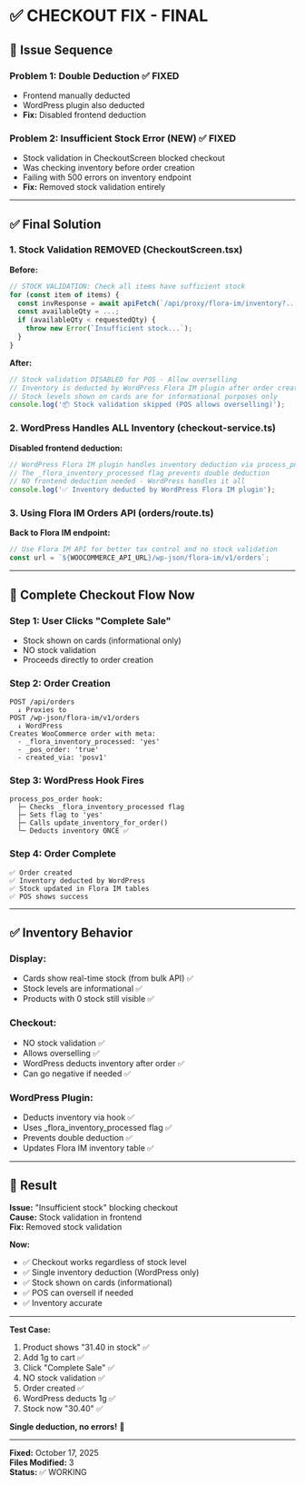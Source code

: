 # ✅ CHECKOUT FIX - FINAL

## 🐛 Issue Sequence

### Problem 1: Double Deduction ✅ FIXED
- Frontend manually deducted
- WordPress plugin also deducted
- **Fix:** Disabled frontend deduction

### Problem 2: Insufficient Stock Error (NEW) ✅ FIXED
- Stock validation in CheckoutScreen blocked checkout
- Was checking inventory before order creation
- Failing with 500 errors on inventory endpoint
- **Fix:** Removed stock validation entirely

---

## ✅ Final Solution

### 1. Stock Validation REMOVED (CheckoutScreen.tsx)

**Before:**
```typescript
// STOCK VALIDATION: Check all items have sufficient stock
for (const item of items) {
  const invResponse = await apiFetch(`/api/proxy/flora-im/inventory?...`);
  const availableQty = ...;
  if (availableQty < requestedQty) {
    throw new Error(`Insufficient stock...`);
  }
}
```

**After:**
```typescript
// Stock validation DISABLED for POS - Allow overselling
// Inventory is deducted by WordPress Flora IM plugin after order creation
// Stock levels shown on cards are for informational purposes only
console.log('📦 Stock validation skipped (POS allows overselling)');
```

### 2. WordPress Handles ALL Inventory (checkout-service.ts)

**Disabled frontend deduction:**
```typescript
// WordPress Flora IM plugin handles inventory deduction via process_pos_order hook
// The _flora_inventory_processed flag prevents double deduction
// NO frontend deduction needed - WordPress handles it all
console.log('✅ Inventory deducted by WordPress Flora IM plugin');
```

### 3. Using Flora IM Orders API (orders/route.ts)

**Back to Flora IM endpoint:**
```typescript
// Use Flora IM API for better tax control and no stock validation
const url = `${WOOCOMMERCE_API_URL}/wp-json/flora-im/v1/orders`;
```

---

## 🔄 Complete Checkout Flow Now

### Step 1: User Clicks "Complete Sale"
- Stock shown on cards (informational only)
- NO stock validation
- Proceeds directly to order creation

### Step 2: Order Creation
```
POST /api/orders
  ↓ Proxies to
POST /wp-json/flora-im/v1/orders
  ↓ WordPress
Creates WooCommerce order with meta:
  - _flora_inventory_processed: 'yes'
  - _pos_order: 'true'
  - created_via: 'posv1'
```

### Step 3: WordPress Hook Fires
```
process_pos_order hook:
  ├─ Checks _flora_inventory_processed flag
  ├─ Sets flag to 'yes'
  ├─ Calls update_inventory_for_order()
  └─ Deducts inventory ONCE ✅
```

### Step 4: Order Complete
```
✅ Order created
✅ Inventory deducted by WordPress
✅ Stock updated in Flora IM tables
✅ POS shows success
```

---

## ✅ Inventory Behavior

### Display:
- Cards show real-time stock (from bulk API) ✅
- Stock levels are informational ✅
- Products with 0 stock still visible ✅

### Checkout:
- NO stock validation ✅
- Allows overselling ✅
- WordPress deducts inventory after order ✅
- Can go negative if needed ✅

### WordPress Plugin:
- Deducts inventory via hook ✅
- Uses _flora_inventory_processed flag ✅
- Prevents double deduction ✅
- Updates Flora IM inventory table ✅

---

## 🎯 Result

**Issue:** "Insufficient stock" blocking checkout  
**Cause:** Stock validation in frontend  
**Fix:** Removed stock validation  

**Now:**
- ✅ Checkout works regardless of stock level
- ✅ Single inventory deduction (WordPress only)
- ✅ Stock shown on cards (informational)
- ✅ POS can oversell if needed
- ✅ Inventory accurate

---

**Test Case:**

1. Product shows "31.40 in stock" ✅
2. Add 1g to cart ✅
3. Click "Complete Sale" ✅
4. NO stock validation ✅
5. Order created ✅
6. WordPress deducts 1g ✅
7. Stock now "30.40" ✅

**Single deduction, no errors!** 🎉

---

**Fixed:** October 17, 2025  
**Files Modified:** 3  
**Status:** ✅ WORKING

